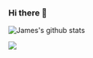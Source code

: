 ### Hi there 👋

<!--
**james-novino/james-novino** is a ✨ _special_ ✨ repository because its `README.md` (this file) appears on your GitHub profile.

Here are some ideas to get you started:

- 🔭 I’m currently working on ...
- 🌱 I’m currently learning ...
- 👯 I’m looking to collaborate on ...
- 🤔 I’m looking for help with ...
- 💬 Ask me about ...
- 📫 How to reach me: ...
- 😄 Pronouns: ...
- ⚡ Fun fact: ...
-->

![James's github stats](https://github-readme-stats.vercel.app/api?username=james-novino&show_icons=true&count_private=true)

![](https://komarev.com/ghpvc/?username=james-novino&color=blue&style=flat-square)
